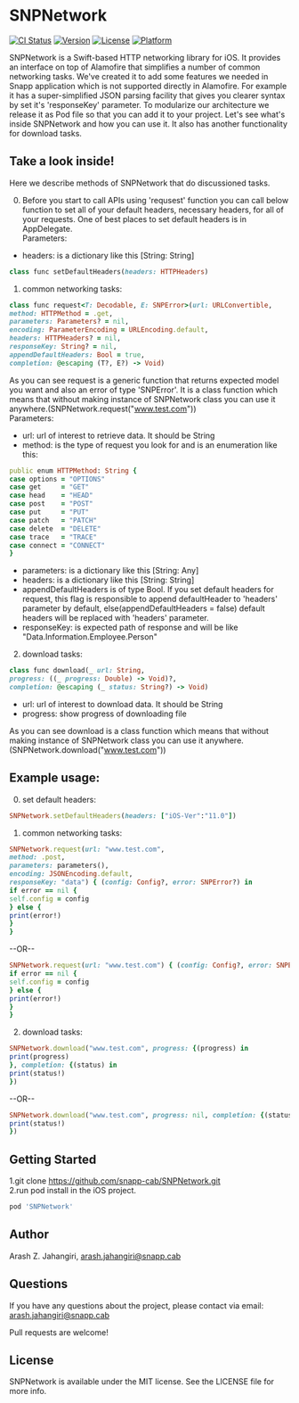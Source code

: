 # SNPNetwork

[![CI Status](http://img.shields.io/travis/arashzjahangiri@gmail.com/SNPNetwork.svg?style=flat)](https://travis-ci.org/arashzjahangiri@gmail.com/SNPNetwork)
[![Version](https://img.shields.io/cocoapods/v/SNPNetwork.svg?style=flat)](http://cocoapods.org/pods/SNPNetwork)
[![License](https://img.shields.io/cocoapods/l/SNPNetwork.svg?style=flat)](http://cocoapods.org/pods/SNPNetwork)
[![Platform](https://img.shields.io/cocoapods/p/SNPNetwork.svg?style=flat)](http://cocoapods.org/pods/SNPNetwork)

SNPNetwork is a Swift-based HTTP networking library for iOS. It provides an interface on top of Alamofire that simplifies a number of common networking tasks. We've created it to add some features we needed in Snapp application which is not supported directly in Alamofire. For example it has a super-simplified JSON parsing facility that gives you clearer syntax by set it's 'responseKey' parameter. To modularize our architecture we release it as Pod file so that you can add it to your project. Let's see what's inside SNPNetwork and how you can use it. It also has another functionality for download tasks.

## Take a look inside!
Here we describe methods of SNPNetwork that do discussioned tasks. <br/>

0) Before you start to call APIs using 'requsest' function you can call below function to set all of your default headers, necessary headers, for all of your requests. One of best places to set default headers is in AppDelegate. <br/>
Parameters:<br/>
- headers: is a dictionary like this [String: String]<br/>

```ruby
class func setDefaultHeaders(headers: HTTPHeaders)
```

1) common networking tasks:

```ruby
class func request<T: Decodable, E: SNPError>(url: URLConvertible,
method: HTTPMethod = .get,
parameters: Parameters? = nil,
encoding: ParameterEncoding = URLEncoding.default,
headers: HTTPHeaders? = nil,
responseKey: String? = nil,
appendDefaultHeaders: Bool = true,
completion: @escaping (T?, E?) -> Void)
```
As you can see request is a generic function that returns expected model you want and also an error of type 'SNPError'. It is a class function which means that without making instance of SNPNetwork class you can use it anywhere.(SNPNetwork.request("www.test.com")) <br/>
Parameters:<br/>
- url: url of interest to retrieve data. It should be String<br/>
- method: is the type of request you look for and is an enumeration like this:

```ruby
public enum HTTPMethod: String {
case options = "OPTIONS"
case get     = "GET"
case head    = "HEAD"
case post    = "POST"
case put     = "PUT"
case patch   = "PATCH"
case delete  = "DELETE"
case trace   = "TRACE"
case connect = "CONNECT"
}
```

- parameters: is a dictionary like this [String: Any]<br/>
- headers: is a dictionary like this [String: String]<br/>
- appendDefaultHeaders is of type Bool. If you set default headers for request, this flag is responsible to append defaultHeader to 'headers' parameter by default, else(appendDefaultHeaders = false)  default headers will be replaced with 'headers' parameter.<br/>
- responseKey: is expected path of response and will be like "Data.Information.Employee.Person"<br/>

2) download tasks:

```ruby
class func download(_ url: String,
progress: ((_ progress: Double) -> Void)?,
completion: @escaping (_ status: String?) -> Void)
```
- url: url of interest to download data. It should be String<br/>
- progress: show progress of downloading file<br/>

As you can see download is a class function which means that without making instance of SNPNetwork class you can use it anywhere.(SNPNetwork.download("www.test.com"))

## Example usage:
0) set default headers:
```ruby
SNPNetwork.setDefaultHeaders(headers: ["iOS-Ver":"11.0"])
```
1) common networking tasks:
```ruby
SNPNetwork.request(url: "www.test.com",
method: .post,
parameters: parameters(),
encoding: JSONEncoding.default,
responseKey: "data") { (config: Config?, error: SNPError?) in
if error == nil {
self.config = config
} else {
print(error!)
}
}
```
--OR--

```ruby
SNPNetwork.request(url: "www.test.com") { (config: Config?, error: SNPError?) in
if error == nil {
self.config = config
} else {
print(error!)
}
}
```

2) download tasks:

```ruby
SNPNetwork.download("www.test.com", progress: {(progress) in
print(progress)
}, completion: {(status) in
print(status!)
})
```
--OR--
```ruby
SNPNetwork.download("www.test.com", progress: nil, completion: {(status) in
print(status!)
})

```

## Getting Started

1.git clone https://github.com/snapp-cab/SNPNetwork.git<br/>
2.run pod install in the iOS project.<br />

```ruby
pod 'SNPNetwork'
```

## Author

Arash Z. Jahangiri, arash.jahangiri@snapp.cab

## Questions<br/>
If you have any questions about the project, please contact via email: arash.jahangiri@snapp.cab

Pull requests are welcome!

## License

SNPNetwork is available under the MIT license. See the LICENSE file for more info.
